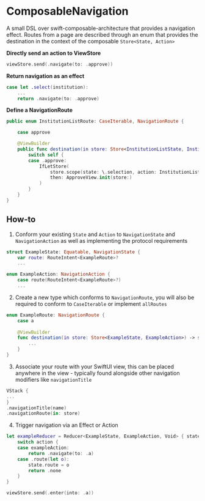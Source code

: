 # ComposableNavigation

A small DSL over swift-composable-architecture that provides a navigation effect. Routes from a page are described through an enum that provides the destination in the context of the composable `Store<State, Action>`  

**Directly send an action to ViewStore**
```swift
viewStore.send(.navigate(to: .approve))
```

**Return navigation as an effect**
```swift
case let .select(institution):
    ...
    return .navigate(to: .approve)
```

**Define a NavigationRoute**
```swift
public enum InstitutionListRoute: CaseIterable, NavigationRoute {

    case approve

    @ViewBuilder
    public func destination(in store: Store<InstitutionListState, InstitutionListAction>) -> some View {
        switch self {
        case .approve:
            IfLetStore(
                store.scope(state: \.selection, action: InstitutionListAction.approve),
                then: ApproveView.init(store:)
            )
        }
    }
}

```

## How-to

1. Conform your existing `State` and `Action` to `NavigationState` and `NavigationAction` as well as implementing the protocol requirements

```swift
struct ExampleState: Equatable, NavigationState {
    var route: RouteIntent<ExampleRoute>?
    ...
```

```swift
enum ExampleAction: NavigationAction {
    case route(RouteIntent<ExampleRoute>?)
    ...
```

2. Create a new type which conforms to `NavigationRoute`, you will also be required to conform to `CaseIterable` or implement `allRoutes`

```swift
enum ExampleRoute: NavigationRoute {
    case a
    
    @ViewBuilder
    func destination(in store: Store<ExampleState, ExampleAction>) -> some View {
        ...
    }
}
```

3. Associate your route with your SwiftUI view, this can be placed anywhere in the view - typically found alongside other navigation modifiers like `navigationTitle`

```swift
VStack {
...
}
.navigationTitle(name)
.navigationRoute(in: store)
```

4. Trigger navigation via an Effect or Action

```swift
let exampleReducer = Reducer<ExampleState, ExampleAction, Void> { state, action, _ in
    switch action {
    case exampleAction:
        return .navigate(to: .a)
    case .route(let o):
        state.route = o
        return .none
    }
}
```

```swift
viewStore.send(.enter(into: .a))
```
